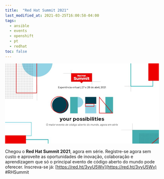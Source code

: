 ```yaml
---
title:  "Red Hat Summit 2021"
last_modified_at: 2021-03-25T16:00:58-04:00
tags:
  - ansible
  - events
  - openshift
  - pt
  - redhat
toc: false
---
```


[![](/assets/images/posts/2021-03-25-rh-summit21.jpeg)](https://red.ht/3vyU5Wv)

Chegou o **Red Hat Summit 2021**, agora em série. Registre-se agora sem custo e aproveite as oportunidades de inovação, colaboração e aprendizagem que só o principal evento de código aberto do mundo pode oferecer. Inscreva-se já: [https://red.ht/3vyU5Wv](https://red.ht/3vyU5Wv) #RHSummit